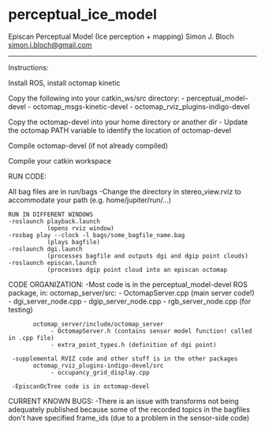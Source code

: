 # perceptual_ice_model
Episcan Perceptual Model (Ice perception + mapping)
Simon J. Bloch
simon.j.bloch@gmail.com
- - - - - - - - - - - - - - - - - - - - - - - - - -

Instructions:

Install ROS, install octomap kinetic

Copy the following into your catkin_ws/src directory:
     - perceptual_model-devel
     - octomap_msgs-kinetic-devel
     - octomap_rviz_plugins-indigo-devel

Copy the octomap-devel into your home directory or another dir
     - Update the octomap PATH variable to identify the location of octomap-devel

Compile octomap-devel (if not already compiled)

Compile your catkin workspace

RUN CODE:

All bag files are in run/bags
    -Change the directory in stereo_view.rviz to accommodate your path
    (e.g. home/jupiter/run/...)

    RUN IN DIFFERENT WINDOWS
    -roslaunch playback.launch 
               (opens rviz window)
    -rosbag play --clock -l bags/some_bagfile_name.bag
               (plays bagfile)
    -roslaunch dgi.launch
               (processes bagfile and outputs dgi and dgip point clouds)
    -roslaunch episcan.launch
               (processes dgip point cloud into an episcan octomap
               

CODE ORGANIZATION:
     -Most code is in the perceptual_model-devel ROS package, in:
           octomap_server/src:
                - OctomapServer.cpp (main server code!)
                - dgi_server_node.cpp
                - dgip_server_node.cpp
                - rgb_server_node.cpp (for testing)

           octomap_server/include/octomap_server
                - OctomapServer.h (contains sensor model function! called in .cpp file)
                - extra_point_types.h (definition of dgi point)
           
     -supplemental RVIZ code and other stuff is in the other packages
           octomap_rviz_plugins-indigo-devel/src
                - occupancy_grid_display.cpp

     -EpiscanOcTree code is in octomap-devel

CURRENT KNOWN BUGS:
     -There is an issue with transforms not being adequately published because some of the
     recorded topics in the bagfiles don't have specified frame_ids (due to a problem in the
     sensor-side code)